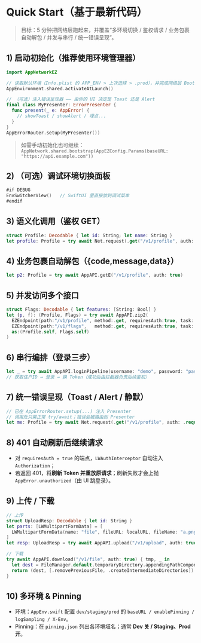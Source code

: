 # Quick Start（基于最新代码）

> 目标：5 分钟把网络层跑起来，并覆盖“多环境切换 / 鉴权请求 / 业务包裹自动解包 / 并发与串行 / 统一错误呈现”。

## 1) 启动初始化（推荐使用环境管理器）

```swift
import AppNetworkEZ

// 读取默认环境（Info.plist 的 APP_ENV > 上次选择 > .prod），并完成网络层 Bootstrap
AppEnvironment.shared.activateAtLaunch()

// （可选）注入错误呈现器 —— 由你的 UI 决定是 Toast 还是 Alert
final class MyPresenter: ErrorPresenter {
  func present(_ e: AppError) {
    // showToast / showAlert / 埋点...
  }
}
AppErrorRouter.setup(MyPresenter())
```

> 如需手动初始化也可继续：  
> `AppNetwork.shared.bootstrap(AppEZConfig.Params(baseURL: "https://api.example.com"))`

## 2) （可选）调试环境切换面板

```swift
#if DEBUG
EnvSwitcherView()   // SwiftUI 里直接放到调试菜单
#endif
```

## 3) 语义化调用（鉴权 GET）

```swift
struct Profile: Decodable { let id: String; let name: String }
let profile: Profile = try await Net.request(.get("/v1/profile", auth: .required))
```

## 4) 业务包裹自动解包（{code,message,data}）

```swift
let p2: Profile = try await AppAPI.getE("/v1/profile", auth: true)
```

## 5) 并发访问多个接口

```swift
struct Flags: Decodable { let features: [String: Bool] }
let (p, f): (Profile, Flags) = try await AppAPI.zip2(
  EZEndpoint(path:"/v1/profile", method:.get, requiresAuth:true, task:.requestPlain),
  EZEndpoint(path:"/v1/flags",   method:.get, requiresAuth:true, task:.requestPlain),
  as:(Profile.self, Flags.self)
)
```

## 6) 串行编排（登录三步）

```swift
let _ = try await AppAPI.loginPipeline(username: "demo", password: "pass")
// 获取住户ID → 登录 → 换 Token（成功后由拦截器负责后续鉴权）
```

## 7) 统一错误呈现（Toast / Alert / 静默）

```swift
// 已在 AppErrorRouter.setup(...) 注入 Presenter
// 调用处只需正常 try/await；错误会被路由到 Presenter
let me: Profile = try await Net.request(.get("/v1/profile", auth: .required))
```

## 8) 401 自动刷新后继续请求
- 对 `requiresAuth = true` 的端点，`LWAuthInterceptor` 自动注入 `Authorization`；  
- 若返回 401，将**刷新 Token 并重放原请求**；刷新失败才会上抛 `AppError.unauthorized`（由 UI 跳登录）。

## 9) 上传 / 下载

```swift
// 上传
struct UploadResp: Decodable { let id: String }
let parts: [LWMultipartFormData] = [
  LWMultipartFormData(name: "file", fileURL: localURL, fileName: "a.png", mimeType: "image/png")
]
let resp: UploadResp = try await AppAPI.upload("/v1/upload", auth: true, parts: parts)

// 下载
try await AppAPI.download("/v1/file", auth: true) { tmp, _ in
  let dest = FileManager.default.temporaryDirectory.appendingPathComponent("file.bin")
  return (dest, [.removePreviousFile, .createIntermediateDirectories])
}
```

## 10) 多环境 & Pinning
- 环境：`AppEnv.swift` 配置 `dev/staging/prod` 的 `baseURL / enablePinning / logSampling / X-Env`。  
- Pinning：在 `pinning.json` 列出各环境域名；通常 **Dev 关 / Staging、Prod 开**。  
